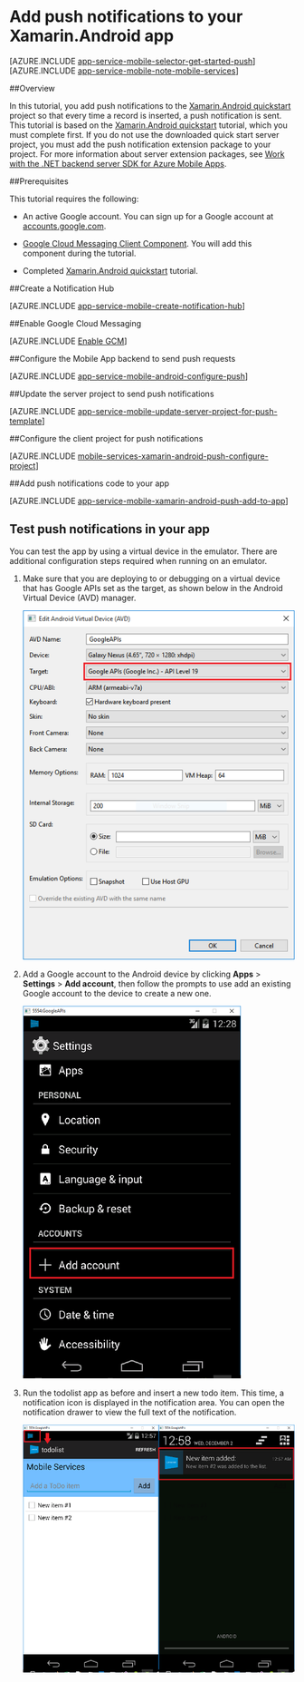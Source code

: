 <properties
	pageTitle="Add push notifications to your Xamarin.Android app with Azure App Service"
	description="Learn how to use Azure App Service and Azure Notification Hubs to send push notifications to your Xamarin.Android app"
	services="app-service\mobile" 
	documentationCenter="xamarin" 
	authors="ggailey777"
	manager="dwrede"
	editor=""/>

<tags
	ms.service="app-service-mobile"
	ms.workload="mobile"
	ms.tgt_pltfrm="mobile-xamarin-android"
	ms.devlang="dotnet"
	ms.topic="article"
	ms.date="12/02/2015" 
	ms.author="glenga"/>

# Add push notifications to your Xamarin.Android app

[AZURE.INCLUDE [app-service-mobile-selector-get-started-push](../../includes/app-service-mobile-selector-get-started-push.md)]
&nbsp;  
[AZURE.INCLUDE [app-service-mobile-note-mobile-services](../../includes/app-service-mobile-note-mobile-services.md)]

##Overview

In this tutorial, you add push notifications to the [Xamarin.Android quickstart] project so that every time a record is inserted, a push notification is sent. This tutorial is based on the [Xamarin.Android quickstart] tutorial, which you must complete first. If you do not use the downloaded quick start server project, you must add the push notification extension package to your project. For more information about server extension packages, see [Work with the .NET backend server SDK for Azure Mobile Apps](app-service-mobile-dotnet-backend-how-to-use-server-sdk.md).

##Prerequisites

This tutorial requires the following:

+ An active Google account. You can sign up for a Google account at [accounts.google.com](http://go.microsoft.com/fwlink/p/?LinkId=268302).
   
+ [Google Cloud Messaging Client Component](http://components.xamarin.com/view/GCMClient/). You will add this component during the tutorial.

+ Completed [Xamarin.Android quickstart] tutorial.


##<a name="create-hub"></a>Create a Notification Hub

[AZURE.INCLUDE [app-service-mobile-create-notification-hub](../../includes/app-service-mobile-create-notification-hub.md)]

##<a id="register"></a>Enable Google Cloud Messaging

[AZURE.INCLUDE [Enable GCM](../../includes/mobile-services-enable-google-cloud-messaging.md)]

##Configure the Mobile App backend to send push requests

[AZURE.INCLUDE [app-service-mobile-android-configure-push](../../includes/app-service-mobile-android-configure-push.md)]

##<a id="update-server"></a>Update the server project to send push notifications

[AZURE.INCLUDE [app-service-mobile-update-server-project-for-push-template](../../includes/app-service-mobile-update-server-project-for-push-template.md)]

##<a id="configure-app"></a>Configure the client project for push notifications

[AZURE.INCLUDE [mobile-services-xamarin-android-push-configure-project](../../includes/mobile-services-xamarin-android-push-configure-project.md)]

##<a id="add-push"></a>Add push notifications code to your app

[AZURE.INCLUDE [app-service-mobile-xamarin-android-push-add-to-app](../../includes/app-service-mobile-xamarin-android-push-add-to-app.md)]

## <a name="test"></a>Test push notifications in your app

You can test the app by using a virtual device in the emulator. There are additional configuration steps required when running on an emulator.

1. Make sure that you are deploying to or debugging on a virtual device that has Google APIs set as the target, as shown below in the Android Virtual Device (AVD) manager. 

	![](./media/app-service-mobile-xamarin-android-get-started-push/google-apis-avd-settings.png)

2. Add a Google account to the Android device by clicking **Apps** > **Settings** > **Add account**, then follow the prompts to use add an existing Google account to the device to create a new one.

	![](./media/app-service-mobile-xamarin-android-get-started-push/add-google-account.png)

3. Run the todolist app as before and insert a new todo item. This time, a notification icon is displayed in the notification area. You can open the notification drawer to view the full text of the notification.

	![](./media/app-service-mobile-xamarin-android-get-started-push/android-notifications.png)


<!-- URLs. -->
[Xamarin.Android quickstart]: app-service-mobile-xamarin-android-get-started.md

[Google Cloud Messaging Client Component]: http://components.xamarin.com/view/GCMClient/
[Xamarin.Android]: http://xamarin.com/download/
[Azure Mobile Services Component]: http://components.xamarin.com/view/azure-mobile-services/

